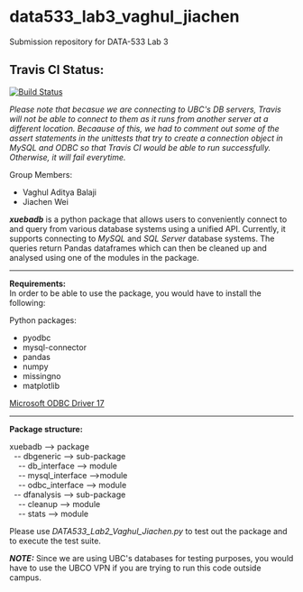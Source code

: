# data533_lab3_vaghul_jiachen
Submission repository for DATA-533 Lab 3

## Travis CI Status:

[![Build Status](https://travis-ci.org/vaghulb1992/data533_lab4_vaghul_jiachen.svg?branch=master)](https://travis-ci.org/vaghulb1992/data533_lab4_vaghul_jiachen)  

*Please note that becasue we are connecting to UBC's DB servers, Travis will not be able to connect to them as it runs from another server at a different location. Becaause of this, we had to comment out some of the assert statements in the unittests that try to create a connection object in MySQL and ODBC so that Travis CI would be able to run successfully. Otherwise, it will fail everytime.*

Group Members:
* Vaghul Aditya Balaji
* Jiachen Wei

***xuebadb*** is a python package that allows users to conveniently connect to and query from various database systems using a unified API. Currently, it supports connecting to *MySQL* and *SQL Server* database systems. The queries return Pandas dataframes which can then be cleaned up and analysed using one of the modules in the package.

---

**Requirements:**  
In order to be able to use the package, you would have to install the following:

Python packages:
* pyodbc
* mysql-connector
* pandas
* numpy
* missingno
* matplotlib

[ Microsoft ODBC Driver 17 ](https://docs.microsoft.com/en-us/sql/connect/python/python-driver-for-sql-server?view=sql-server-2017)

---

**Package structure:**

xuebadb --> package  
&nbsp;&nbsp;-- dbgeneric --> sub-package  
&nbsp;&nbsp;&nbsp;&nbsp;-- db_interface --> module   
&nbsp;&nbsp;&nbsp;&nbsp;-- mysql_interface -->module  
&nbsp;&nbsp;&nbsp;&nbsp;-- odbc_interface --> module  
&nbsp;&nbsp;-- dfanalysis --> sub-package  
&nbsp;&nbsp;&nbsp;&nbsp;-- cleanup --> module  
&nbsp;&nbsp;&nbsp;&nbsp;-- stats --> module  
     
Please use *DATA533_Lab2_Vaghul_Jiachen.py* to test out the package and to execute the test suite.

***NOTE:*** Since we are using UBC's databases for testing purposes, you would have to use the UBCO VPN if you are trying to run this code outside campus.
